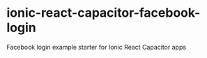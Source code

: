 # ionic-react-capacitor-facebook-login
Facebook login example starter for Ionic React Capacitor apps
